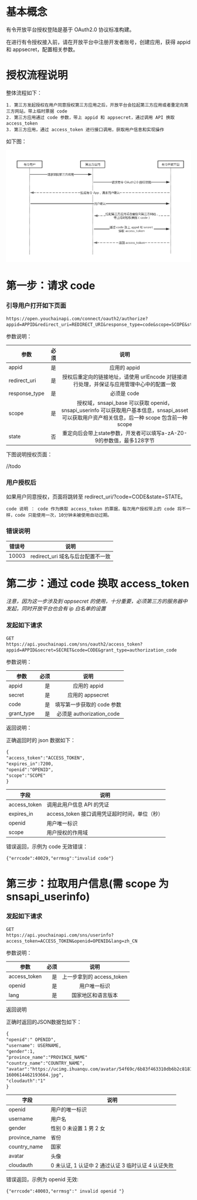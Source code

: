 # 基本概念

有令开放平台授权登陆是基于 OAuth2.0 协议标准构建。

在进行有令授权接入前，请在开放平台中注册开发者账号，创建应用，获得 appid 和 appsecret，配置相关参数。

# 授权流程说明

整体流程如下：

```
1. 第三方发起授权在用户同意授权第三方应用之后，开放平台会拉起第三方应用或者重定向第三方网站，带上临时票据 code
2. 第三方应用通过 code 参数，带上 appid 和 appsecret，通过调用 API 换取 access_token
3. 第三方应用，通过 access_token 进行接口调用，获取用户信息和实现操作
```

如下图：

![时序图](./arts/oauth20-sequence.png)

# 第一步：请求 code

### 引导用户打开如下页面

```
https://open.youchainapi.com/connect/oauth2/authorize?appid=APPID&redirect_uri=REDIRECT_URI&response_type=code&scope=SCOPE&state=STATE
```

参数说明：

| 参数        | 必须    |  说明  |
| --------   | -----:   | :----: |
| appid        | 是      |   应用的 appid    |
| redirect_uri        | 是     |   授权后重定向的链接地址，请使用 urlEncode 对链接进行处理，并保证与应用管理中心中的配置一致    |
| response_type        | 是     |   必须是 code     |
|scope|是|授权域，snsapi_base 可以获取 openid，snsapi_userinfo 可以获取用户基本信息，snsapi_asset 可以获取用户资产相关信息，后一种 scope 包含前一种 scope|
|state|否|重定向后会带上state参数，开发者可以填写a-zA-Z0-9的参数值，最多128字节|

下图说明授权页面：

//todo

### 用户授权后

如果用户同意授权，页面将跳转至 redirect_uri/?code=CODE&state=STATE。

```
code 说明 ： code 作为换取 access_token 的票据，每次用户授权带上的 code 将不一样，code 只能使用一次，10分钟未被使用自动过期。
```

### 错误说明

|错误号|说明|
| --- | --- |
|10003|redirect_uri 域名与后台配置不一致|

# 第二步：通过 code 换取 access_token

*注意，因为这一步涉及到 appsecret 的使用，十分重要，必须第三方的服务器中发起，同时开放平台也会有 ip 白名单的设置*

### 发起如下请求

```
GET
https://api.youchainapi.com/sns/oauth2/access_token?appid=APPID&secret=SECRET&code=CODE&grant_type=authorization_code
```

参数说明：

| 参数        | 必须    |  说明  |
| --------   | -----:   | :----: |
| appid        | 是      |   应用的 appid    |
| secret        | 是     |   应用的 appsecret    |
|code|是|填写第一步获取的 code 参数|
| grant_type        | 是     |   必须是 authorization_code     |

返回说明：

正确返回时的 json 数据如下：

```
{
"access_token":"ACCESS_TOKEN",
"expires_in":7200,
"openid":"OPENID",
"scope":"SCOPE"
}
```

|字段|说明|
| --- | --- |
|access_token|调用此用户信息 API 的凭证|
|expires_in|access_token 接口调用凭证超时时间，单位（秒）|
|openid|用户唯一标识|
|scope	|用户授权的作用域|

错误返回，示例为 code 无效错误：

```
{"errcode":40029,"errmsg":"invalid code"}
```

# 第三步：拉取用户信息(需 scope 为 snsapi_userinfo)

### 发起如下请求

```
GET
https://api.youchainapi.com/sns/userinfo?access_token=ACCESS_TOKEN&openid=OPENID&lang=zh_CN
```

参数说明：


| 参数        | 必须    |  说明  |
| --------   | -----:   | :----: |
| access_token        | 是      |   上一步拿到的 access_token  |
| openid        | 是     |  用户唯一标识    |
|lang|是|国家地区和语言版本|

返回说明

正确时返回的JSON数据包如下：

```
{
"openid":" OPENID",
"username": USERNAME,
"gender":1,
"province_name":"PROVINCE_NAME"
"country_name":"COUNTRY_NAME",
"avatar":"https://ucimg.ihuanqu.com/avatar/54f69c/6b83f463310db6b2c8181d09fc-1600614462193664.jpg",
"cloudauth":"1"
}
```

|字段|说明|
| --- | --- |
|openid|用户的唯一标识|
|username|用户名|
|gender|性别 0 未设置 1 男 2 女|
|province_name	|省份|
|country_name	|国家|
|avatar	|头像|
|cloudauth| 0 未认证,  1 认证中 2 通过认证  3 临时认证  4 认证失败|

错误返回，示例为 openid 无效:

```
{"errcode":40003,"errmsg":" invalid openid "}
```
